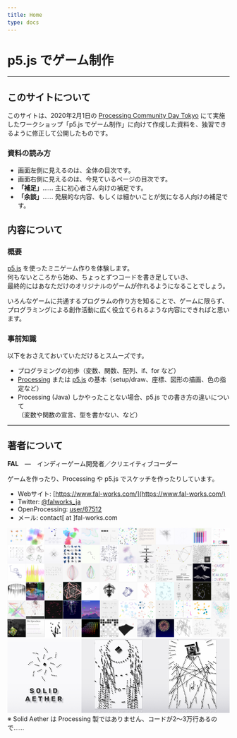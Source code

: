 ```yaml
---
title: Home
type: docs
---
```


# p5.js でゲーム制作

---

## このサイトについて

このサイトは、2020年2月1日の [Processing Community Day Tokyo](https://pcd-tokyo.github.io/) にて実施したワークショップ「p5.js でゲーム制作」に向けて作成した資料を、独習できるように修正して公開したものです。

### 資料の読み方

- 画面左側に見えるのは、全体の目次です。
- 画面右側に見えるのは、今見ているページの目次です。
- **「補足」**…… 主に初心者さん向けの補足です。
- **「余談」**…… 発展的な内容、もしくは細かいことが気になる人向けの補足です。

## 内容について

### 概要

[p5.js](https://p5js.org/) を使ったミニゲーム作りを体験します。  
何もないところから始め、ちょっとずつコードを書き足していき、  
最終的にはあなただけのオリジナルのゲームが作れるようになることでしょう。

いろんなゲームに共通するプログラムの作り方を知ることで、ゲームに限らず、  
プログラミングによる創作活動に広く役立てられるような内容にできればと思います。

### 事前知識

以下をおさえておいていただけるとスムーズです。

- プログラミングの初歩（変数、関数、配列、if、for など）
- [Processing](https://processing.org/) または [p5.js](https://p5js.org/) の基本（setup/draw、座標、図形の描画、色の指定など）
- Processing (Java) しかやったことない場合、p5.js での書き方の違いについて  
（変数や関数の宣言、型を書かない、など）

---

## 著者について

**FAL**　―　インディーゲーム開発者／クリエイティブコーダー

ゲームを作ったり、Processing や p5.js でスケッチを作ったりしています。

- Webサイト: [https://www.fal-works.com/](https://www.fal-works.com/)
- Twitter: [@falworks_ja](https://twitter.com/falworks_ja)
- OpenProcessing: [user/67512](https://www.openprocessing.org/user/67512/)
- メール: contact[ at ]fal-works.com

![sketches by FAL](./fal-sketches.png)
[![Solid Aether](./solid-aether.png)](https://www.youtube.com/watch?v=FWvh1CpH37o)
※ Solid Aether は Processing 製ではありません、コードが2～3万行あるので……

